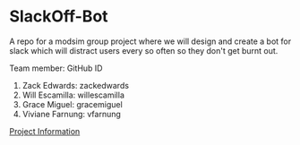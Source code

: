 # SlackOff-Bot
A repo for a modsim group project where we will design and create a bot for slack which will distract users every so often so they don't get burnt out.

Team member: GitHub ID
1. Zack Edwards: zackedwards
2. Will Escamilla: willescamilla
3. Grace Miguel: gracemiguel
4. Viviane Farnung: vfarnung

[Project Information](./DESIGN.md)
